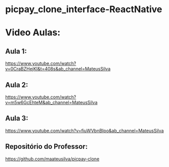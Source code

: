# picpay_clone_interface-ReactNative
# Video Aulas:
## Aula 1: 
https://www.youtube.com/watch?v=0CraBZHejKI&t=408s&ab_channel=MateusSilva
## Aula 2: 
https://www.youtube.com/watch?v=m5w6GcEhteM&ab_channel=MateusSilva
## Aula 3: 
https://www.youtube.com/watch?v=fiuWVbnBIpo&ab_channel=MateusSilva

## Repositório do Professor:
https://github.com/maateusilva/picpay-clone
